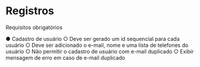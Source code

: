# Registros
Requisitos obrigatórios

● Cadastro de usuário
○ Deve ser gerado um id sequencial para cada usuário
○ Deve ser adicionado o e-mail, nome e uma lista de
telefones do usuário
○ Não permitir o cadastro de usuário com e-mail duplicado
○ Exibir mensagem de erro em caso de e-mail duplicado

